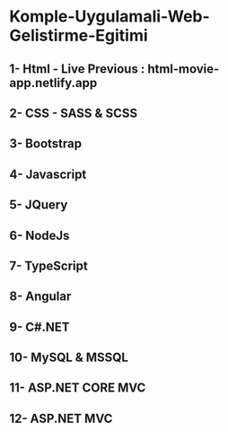 # Komple-Uygulamali-Web-Gelistirme-Egitimi

## 1- Html - Live Previous : html-movie-app.netlify.app
## 2- CSS - SASS & SCSS
## 3- Bootstrap
## 4- Javascript
## 5- JQuery
## 6- NodeJs
## 7- TypeScript
## 8- Angular
## 9- C#.NET
## 10- MySQL & MSSQL
## 11- ASP.NET CORE MVC
## 12- ASP.NET MVC
